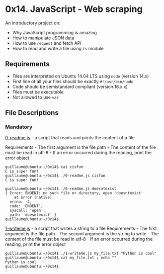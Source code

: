 # 0x14. JavaScript - Web scraping

An introductory project on:
- Why JavaScript programming is amazing
- How to manipulate JSON data
- How to use `request` and fetch API
- How to read and write a file using `fs` module

## Requirements
- Files are interpreted on Ubuntu 14.04 LTS using `node` (version 14.x)
- First line of all your files should be exactly `#!/usr/bin/node`
- Code should be semistandard compliant (version 16.x.x)
- Files must be executable
- Not allowed to use `var`

## File Descriptions
### Mandatory
[0-readme.js](./0-readme.js) - a script that reads and prints the content of a file

Requirements
	- The first argument is the file path
	- The content of the file must be read in utf-8
	- If an error occurred during the reading, print the error object
```
guillaume@ubuntu:~/0x14$ cat cisfun
C is super fun!
guillaume@ubuntu:~/0x14$ ./0-readme.js cisfun
C is super fun!

guillaume@ubuntu:~/0x14$ ./0-readme.js doesntexist
{ Error: ENOENT: no such file or directory, open 'doesntexist'
    at Error (native)
  errno: -2,
  code: 'ENOENT',
  syscall: 'open',
  path: 'doesntexist' }
guillaume@ubuntu:~/0x14$
```

[1-writeme.js](./1-writeme.js) - a script that writes a string to a file
Requirements
	- The first argument is the file path
	- The second argument is the string to write
	- The content of the file must be read in utf-8
	- If an error occurred during the reading, print the error object
```
guillaume@ubuntu:~/0x14$ ./1-writeme.js my_file.txt "Python is cool"
guillaume@ubuntu:~/0x14$ cat my_file.txt ; echo ""
Python is cool
guillaume@ubuntu:~/0x14$ 
```
